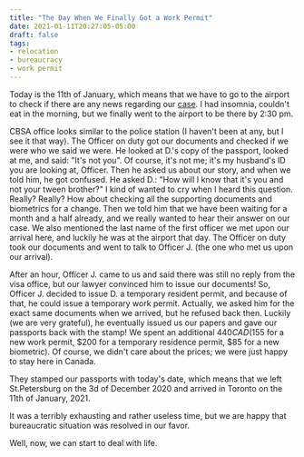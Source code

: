 ```yaml
---
title: "The Day When We Finally Got a Work Permit"
date: 2021-01-11T20:27:05-05:00
draft: false
tags: 
- relocation
- bureaucracy 
- work permit
---
```

Today is the 11th of January, which means that we have to go to the airport to check if there are any news regarding our [case](https://natashakatson.github.io/posts/hello-canada/). I had insomnia, couldn't eat in the morning, but we finally went to the airport to be there by 2:30 pm.

CBSA office looks similar to the police station (I haven't been at any, but I see it that way). The Officer on duty got our documents and checked if we were who we said we were. He looked at D.'s copy of the passport, looked at me, and said: "It's not you". Of course, it's not me; it's my husband's ID you are looking at, Officer. Then he asked us about our story, and when we told him, he got confused. He asked D.: "How will I know that it's you and not your tween brother?" I kind of wanted to cry when I heard this question. Really? Really? How about checking all the supporting documents and biometrics for a change. Then we told him that we have been waiting for a month and a half already, and we really wanted to hear their answer on our case. We also mentioned the last name of the first officer we met upon our arrival here, and luckily he was at the airport that day. The Officer on duty took our documents and went to talk to Officer J. (the one who met us upon our arrival).

After an hour, Officer J. came to us and said there was still no reply from the visa office, but our lawyer convinced him to issue our documents! So, Officer J. decided to issue D. a temporary resident permit, and because of that, he could issue a temporary work permit. Actually, we asked him for the exact same documents when we arrived, but he refused back then. Luckily (we are very grateful), he eventually issued us our papers and gave our passports back with the stamp! We spent an additional $440 CAD ($155 for a new work permit, $200 for a temporary residence permit, $85 for a new biometric). Of course, we didn't care about the prices; we were just happy to stay here in Canada. 

They stamped our passports with today's date, which means that we left St.Petersburg on the 3d of December 2020 and arrived in Toronto on the 11th of January, 2021.

It was a terribly exhausting and rather useless time, but we are happy that bureaucratic situation was resolved in our favor.  

Well, now, we can start to deal with life.